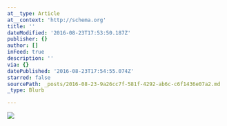 ```yaml
---
at__type: Article
at__context: 'http://schema.org'
title: ''
dateModified: '2016-08-23T17:53:50.187Z'
publisher: {}
author: []
inFeed: true
description: ''
via: {}
datePublished: '2016-08-23T17:54:55.074Z'
starred: false
sourcePath: _posts/2016-08-23-9a26cc7f-581f-4292-ab6c-c6f1436e07a2.md
_type: Blurb

---
```

![](https://the-grid-user-content.s3-us-west-2.amazonaws.com/ff92b7bf-187a-4d1f-95f8-7cad6d48adfc.jpg)